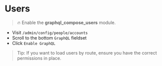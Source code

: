 # Users

> :fire: Enable the **graphql_compose_users** module.

- Visit `/admin/config/people/accounts`
- Scroll to the bottom `GraphQL` fieldset
- Click `Enable GraphQL`

> Tip: If you want to load users by route, ensure you have the correct permissions in place.
